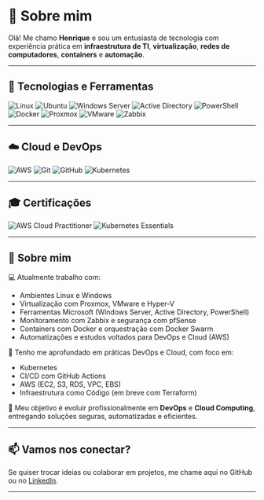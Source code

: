 # 👋 Sobre mim

Olá! Me chamo **Henrique** e sou um entusiasta de tecnologia com experiência prática em **infraestrutura de TI**, **virtualização**, **redes de computadores**, **containers** e **automação**.

---

## 🚀 Tecnologias e Ferramentas

![Linux](https://img.shields.io/badge/Linux-FCC624?style=flat&logo=linux&logoColor=black)
![Ubuntu](https://img.shields.io/badge/Ubuntu-E95420?style=flat&logo=ubuntu&logoColor=white)
![Windows Server](https://img.shields.io/badge/Windows_Server-0078D6?style=flat&logo=windows&logoColor=white)
![Active Directory](https://img.shields.io/badge/Active%20Directory-4472C4?style=flat&logo=microsoft&logoColor=white)
![PowerShell](https://img.shields.io/badge/PowerShell-5391FE?style=flat&logo=powershell&logoColor=white)
![Docker](https://img.shields.io/badge/Docker-2496ED?style=flat&logo=docker&logoColor=white)
![Proxmox](https://img.shields.io/badge/Proxmox-000000?style=flat&logo=proxmox&logoColor=white)
![VMware](https://img.shields.io/badge/VMware-607078?style=flat&logo=vmware&logoColor=white)
![Zabbix](https://img.shields.io/badge/Zabbix-CC0000?style=flat&logo=zabbix&logoColor=white)

---

## ☁️ Cloud e DevOps

![AWS](https://img.shields.io/badge/AWS-232F3E?style=flat&logo=amazon-aws&logoColor=white)
![Git](https://img.shields.io/badge/Git-F05032?style=flat&logo=git&logoColor=white)
![GitHub](https://img.shields.io/badge/GitHub-181717?style=flat&logo=github&logoColor=white)
![Kubernetes](https://img.shields.io/badge/Kubernetes-326CE5?style=flat&logo=kubernetes&logoColor=white)

---

## 🎓 Certificações

![AWS Cloud Practitioner](https://img.shields.io/badge/AWS%20Cloud%20Practitioner-FF9900?style=flat&logo=amazon-aws&logoColor=white)
![Kubernetes Essentials](https://img.shields.io/badge/Kubernetes%20Essentials-326CE5?style=flat&logo=kubernetes&logoColor=white)

---

## 🧠 Sobre mim

💻 Atualmente trabalho com:
- Ambientes Linux e Windows
- Virtualização com Proxmox, VMware e Hyper-V
- Ferramentas Microsoft (Windows Server, Active Directory, PowerShell)
- Monitoramento com Zabbix e segurança com pfSense
- Containers com Docker e orquestração com Docker Swarm
- Automatizações e estudos voltados para DevOps e Cloud (AWS)

🔁 Tenho me aprofundado em práticas DevOps e Cloud, com foco em:
- Kubernetes
- CI/CD com GitHub Actions
- AWS (EC2, S3, RDS, VPC, EBS)
- Infraestrutura como Código (em breve com Terraform)

🎯 Meu objetivo é evoluir profissionalmente em **DevOps** e **Cloud Computing**, entregando soluções seguras, automatizadas e eficientes.

---

## 📫 Vamos nos conectar?

Se quiser trocar ideias ou colaborar em projetos, me chame aqui no GitHub ou no [LinkedIn](https://www.linkedin.com/in/henrique-zimermann).

---

